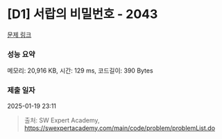 # [D1] 서랍의 비밀번호 - 2043 

[문제 링크](https://swexpertacademy.com/main/code/problem/problemDetail.do?contestProbId=AV5QJ_8KAx8DFAUq) 

### 성능 요약

메모리: 20,916 KB, 시간: 129 ms, 코드길이: 390 Bytes

### 제출 일자

2025-01-19 23:11



> 출처: SW Expert Academy, https://swexpertacademy.com/main/code/problem/problemList.do
